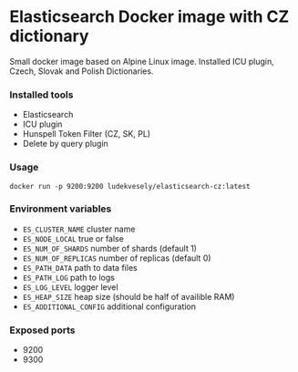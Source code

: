 # Elasticsearch Docker image with CZ dictionary

Small docker image based on Alpine Linux image. Installed ICU plugin, Czech, Slovak and Polish Dictionaries.

### Installed tools

- Elasticsearch
- ICU plugin
- Hunspell Token Filter (CZ, SK, PL)
- Delete by query plugin

### Usage

```
docker run -p 9200:9200 ludekvesely/elasticsearch-cz:latest
```

### Environment variables

- `ES_CLUSTER_NAME` cluster name
- `ES_NODE_LOCAL` true or false
- `ES_NUM_OF_SHARDS` number of shards (default 1)
- `ES_NUM_OF_REPLICAS` number of replicas (default 0)
- `ES_PATH_DATA` path to data files
- `ES_PATH_LOG` path to logs
- `ES_LOG_LEVEL` logger level
- `ES_HEAP_SIZE` heap size (should be half of availible RAM)
- `ES_ADDITIONAL_CONFIG` additional configuration

### Exposed ports

- 9200
- 9300

